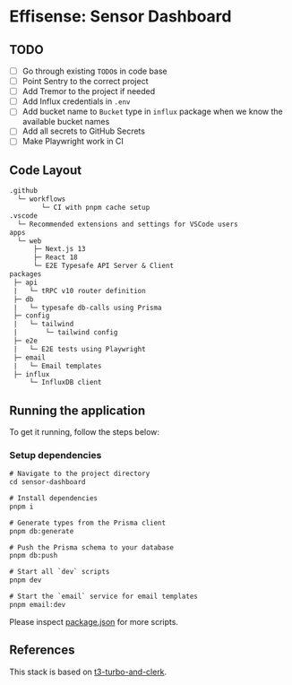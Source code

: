 # Effisense: Sensor Dashboard

## TODO

- [ ] Go through existing `TODO`s in code base
- [ ] Point Sentry to the correct project
- [ ] Add Tremor to the project if needed
- [ ] Add Influx credentials in `.env`
- [ ] Add bucket name to `Bucket` type in `influx` package when we know the available bucket names
- [ ] Add all secrets to GitHub Secrets
- [ ] Make Playwright work in CI

## Code Layout

```txt
.github
  └─ workflows
        └─ CI with pnpm cache setup
.vscode
  └─ Recommended extensions and settings for VSCode users
apps
  └─ web
      ├─ Next.js 13
      ├─ React 18
      └─ E2E Typesafe API Server & Client
packages
 ├─ api
 |   └─ tRPC v10 router definition
 ├─ db
 |   └─ typesafe db-calls using Prisma
 ├─ config
 |   └─ tailwind
 |       └─ tailwind config
 ├─ e2e
 |   └─ E2E tests using Playwright
 ├─ email
 |   └─ Email templates
 ├─ influx
     └─ InfluxDB client
```

## Running the application

To get it running, follow the steps below:

### Setup dependencies

```diff
# Navigate to the project directory
cd sensor-dashboard

# Install dependencies
pnpm i

# Generate types from the Prisma client
pnpm db:generate

# Push the Prisma schema to your database
pnpm db:push

# Start all `dev` scripts
pnpm dev

# Start the `email` service for email templates
pnpm email:dev
```

Please inspect [package.json](/package.json) for more scripts.

## References

This stack is based on [t3-turbo-and-clerk](https://github.com/clerkinc/t3-turbo-and-clerk).
